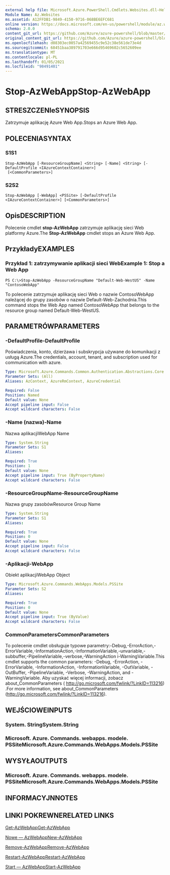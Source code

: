 ```yaml
---
external help file: Microsoft.Azure.PowerShell.Cmdlets.Websites.dll-Help.xml
Module Name: Az.Websites
ms.assetid: A12FFDB1-9849-4150-9716-068BE6EFC681
online version: https://docs.microsoft.com/en-us/powershell/module/az.websites/stop-azwebapp
schema: 2.0.0
content_git_url: https://github.com/Azure/azure-powershell/blob/master/src/Websites/Websites/help/Stop-AzWebApp.md
original_content_git_url: https://github.com/Azure/azure-powershell/blob/master/src/Websites/Websites/help/Stop-AzWebApp.md
ms.openlocfilehash: d08303ec0057a42569455c9e52c38e561de73e4d
ms.sourcegitcommit: 68451baa389791703e666d95469602c5652609ee
ms.translationtype: MT
ms.contentlocale: pl-PL
ms.lasthandoff: 01/05/2021
ms.locfileid: "98491401"
---
```

# <span data-ttu-id="e5f18-101">Stop-AzWebApp</span><span class="sxs-lookup"><span data-stu-id="e5f18-101">Stop-AzWebApp</span></span>

## <span data-ttu-id="e5f18-102">STRESZCZENIe</span><span class="sxs-lookup"><span data-stu-id="e5f18-102">SYNOPSIS</span></span>
<span data-ttu-id="e5f18-103">Zatrzymuje aplikację Azure Web App.</span><span class="sxs-lookup"><span data-stu-id="e5f18-103">Stops an Azure Web App.</span></span>

## <span data-ttu-id="e5f18-104">POLECENIA</span><span class="sxs-lookup"><span data-stu-id="e5f18-104">SYNTAX</span></span>

### <span data-ttu-id="e5f18-105">S1</span><span class="sxs-lookup"><span data-stu-id="e5f18-105">S1</span></span>
```
Stop-AzWebApp [-ResourceGroupName] <String> [-Name] <String> [-DefaultProfile <IAzureContextContainer>]
 [<CommonParameters>]
```

### <span data-ttu-id="e5f18-106">S2</span><span class="sxs-lookup"><span data-stu-id="e5f18-106">S2</span></span>
```
Stop-AzWebApp [-WebApp] <PSSite> [-DefaultProfile <IAzureContextContainer>] [<CommonParameters>]
```

## <span data-ttu-id="e5f18-107">Opis</span><span class="sxs-lookup"><span data-stu-id="e5f18-107">DESCRIPTION</span></span>
<span data-ttu-id="e5f18-108">Polecenie cmdlet **stop-AzWebApp** zatrzymuje aplikację sieci Web platformy Azure.</span><span class="sxs-lookup"><span data-stu-id="e5f18-108">The **Stop-AzWebApp** cmdlet stops an Azure Web App.</span></span>

## <span data-ttu-id="e5f18-109">Przykłady</span><span class="sxs-lookup"><span data-stu-id="e5f18-109">EXAMPLES</span></span>

### <span data-ttu-id="e5f18-110">Przykład 1: zatrzymywanie aplikacji sieci Web</span><span class="sxs-lookup"><span data-stu-id="e5f18-110">Example 1: Stop a Web App</span></span>
```
PS C:\>Stop-AzWebApp -ResourceGroupName "Default-Web-WestUS" -Name "ContosoWebApp"
```

<span data-ttu-id="e5f18-111">To polecenie zatrzymuje aplikację sieci Web o nazwie ContosoWebApp należącej do grupy zasobów o nazwie Default-Web-Zachodnia.</span><span class="sxs-lookup"><span data-stu-id="e5f18-111">This command stops the Web App named ContosoWebApp that belongs to the resource group named Default-Web-WestUS.</span></span>

## <span data-ttu-id="e5f18-112">PARAMETRÓW</span><span class="sxs-lookup"><span data-stu-id="e5f18-112">PARAMETERS</span></span>

### <span data-ttu-id="e5f18-113">-DefaultProfile</span><span class="sxs-lookup"><span data-stu-id="e5f18-113">-DefaultProfile</span></span>
<span data-ttu-id="e5f18-114">Poświadczenia, konto, dzierżawa i subskrypcja używane do komunikacji z usługą Azure.</span><span class="sxs-lookup"><span data-stu-id="e5f18-114">The credentials, account, tenant, and subscription used for communication with azure.</span></span>

```yaml
Type: Microsoft.Azure.Commands.Common.Authentication.Abstractions.Core.IAzureContextContainer
Parameter Sets: (All)
Aliases: AzContext, AzureRmContext, AzureCredential

Required: False
Position: Named
Default value: None
Accept pipeline input: False
Accept wildcard characters: False
```

### <span data-ttu-id="e5f18-115">-Name (nazwa)</span><span class="sxs-lookup"><span data-stu-id="e5f18-115">-Name</span></span>
<span data-ttu-id="e5f18-116">Nazwa aplikacji</span><span class="sxs-lookup"><span data-stu-id="e5f18-116">WebApp Name</span></span>

```yaml
Type: System.String
Parameter Sets: S1
Aliases:

Required: True
Position: 1
Default value: None
Accept pipeline input: True (ByPropertyName)
Accept wildcard characters: False
```

### <span data-ttu-id="e5f18-117">-ResourceGroupName</span><span class="sxs-lookup"><span data-stu-id="e5f18-117">-ResourceGroupName</span></span>
<span data-ttu-id="e5f18-118">Nazwa grupy zasobów</span><span class="sxs-lookup"><span data-stu-id="e5f18-118">Resource Group Name</span></span>

```yaml
Type: System.String
Parameter Sets: S1
Aliases:

Required: True
Position: 0
Default value: None
Accept pipeline input: False
Accept wildcard characters: False
```

### <span data-ttu-id="e5f18-119">-Aplikacji</span><span class="sxs-lookup"><span data-stu-id="e5f18-119">-WebApp</span></span>
<span data-ttu-id="e5f18-120">Obiekt aplikacji</span><span class="sxs-lookup"><span data-stu-id="e5f18-120">WebApp Object</span></span>

```yaml
Type: Microsoft.Azure.Commands.WebApps.Models.PSSite
Parameter Sets: S2
Aliases:

Required: True
Position: 0
Default value: None
Accept pipeline input: True (ByValue)
Accept wildcard characters: False
```

### <span data-ttu-id="e5f18-121">CommonParameters</span><span class="sxs-lookup"><span data-stu-id="e5f18-121">CommonParameters</span></span>
<span data-ttu-id="e5f18-122">To polecenie cmdlet obsługuje typowe parametry:-Debug,-ErrorAction,-ErrorVariable,-InformationAction,-InformationVariable,-unvariable,-subbuffer,-PipelineVariable,-verbose,-WarningAction i-WarningVariable.</span><span class="sxs-lookup"><span data-stu-id="e5f18-122">This cmdlet supports the common parameters: -Debug, -ErrorAction, -ErrorVariable, -InformationAction, -InformationVariable, -OutVariable, -OutBuffer, -PipelineVariable, -Verbose, -WarningAction, and -WarningVariable.</span></span> <span data-ttu-id="e5f18-123">Aby uzyskać więcej informacji, zobacz about_CommonParameters ( http://go.microsoft.com/fwlink/?LinkID=113216) .</span><span class="sxs-lookup"><span data-stu-id="e5f18-123">For more information, see about_CommonParameters (http://go.microsoft.com/fwlink/?LinkID=113216).</span></span>

## <span data-ttu-id="e5f18-124">WEJŚCIOWE</span><span class="sxs-lookup"><span data-stu-id="e5f18-124">INPUTS</span></span>

### <span data-ttu-id="e5f18-125">System. String</span><span class="sxs-lookup"><span data-stu-id="e5f18-125">System.String</span></span>

### <span data-ttu-id="e5f18-126">Microsoft. Azure. Commands. webapps. modele. PSSite</span><span class="sxs-lookup"><span data-stu-id="e5f18-126">Microsoft.Azure.Commands.WebApps.Models.PSSite</span></span>

## <span data-ttu-id="e5f18-127">WYSYŁA</span><span class="sxs-lookup"><span data-stu-id="e5f18-127">OUTPUTS</span></span>

### <span data-ttu-id="e5f18-128">Microsoft. Azure. Commands. webapps. modele. PSSite</span><span class="sxs-lookup"><span data-stu-id="e5f18-128">Microsoft.Azure.Commands.WebApps.Models.PSSite</span></span>

## <span data-ttu-id="e5f18-129">INFORMACYJN</span><span class="sxs-lookup"><span data-stu-id="e5f18-129">NOTES</span></span>

## <span data-ttu-id="e5f18-130">LINKI POKREWNE</span><span class="sxs-lookup"><span data-stu-id="e5f18-130">RELATED LINKS</span></span>

[<span data-ttu-id="e5f18-131">Get-AzWebApp</span><span class="sxs-lookup"><span data-stu-id="e5f18-131">Get-AzWebApp</span></span>](./Get-AzWebApp.md)

[<span data-ttu-id="e5f18-132">Nowe — AzWebApp</span><span class="sxs-lookup"><span data-stu-id="e5f18-132">New-AzWebApp</span></span>](./New-AzWebApp.md)

[<span data-ttu-id="e5f18-133">Remove-AzWebApp</span><span class="sxs-lookup"><span data-stu-id="e5f18-133">Remove-AzWebApp</span></span>](./Remove-AzWebApp.md)

[<span data-ttu-id="e5f18-134">Restart-AzWebApp</span><span class="sxs-lookup"><span data-stu-id="e5f18-134">Restart-AzWebApp</span></span>](./Restart-AzWebApp.md)

[<span data-ttu-id="e5f18-135">Start — AzWebApp</span><span class="sxs-lookup"><span data-stu-id="e5f18-135">Start-AzWebApp</span></span>](./Start-AzWebApp.md)


